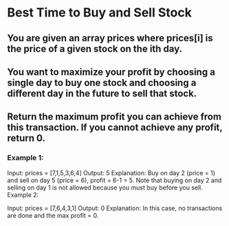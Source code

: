 # Best Time to Buy and Sell Stock

## You are given an array prices where prices[i] is the price of a given stock on the ith day.

## You want to maximize your profit by choosing a single day to buy one stock and choosing a different day in the future to sell that stock.

## Return the maximum profit you can achieve from this transaction. If you cannot achieve any profit, return 0.

### Example 1:

Input: prices = [7,1,5,3,6,4]
Output: 5
Explanation: Buy on day 2 (price = 1) and sell on day 5 (price = 6), profit = 6-1 = 5.
Note that buying on day 2 and selling on day 1 is not allowed because you must buy before you sell.
Example 2:

Input: prices = [7,6,4,3,1]
Output: 0
Explanation: In this case, no transactions are done and the max profit = 0.
